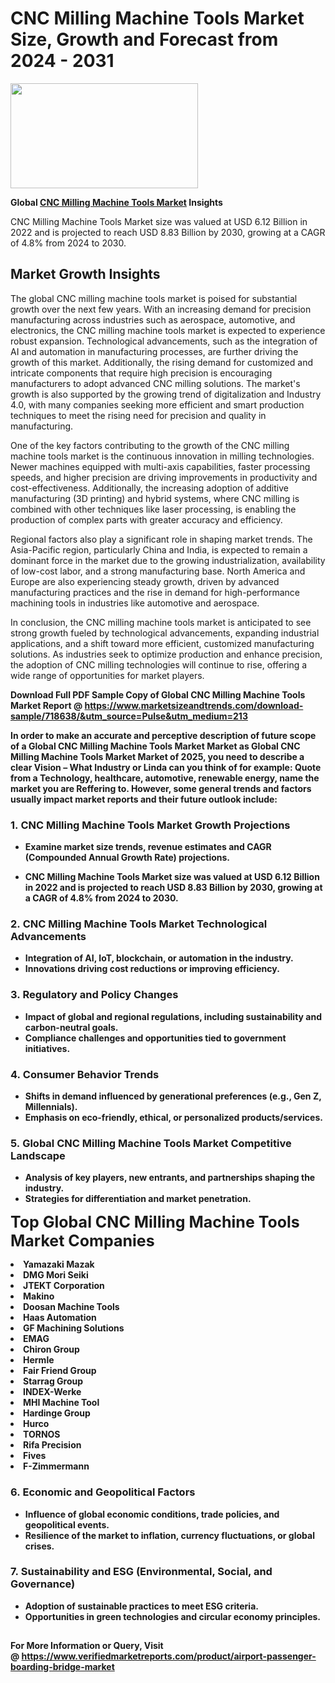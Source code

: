 <H1>CNC Milling Machine Tools Market Size, Growth and Forecast from 2024 - 2031</H1><img class="aligncenter size-medium wp-image-584254" src="https://thirdeyenews.in/wp-content/uploads/2024/09/Global-Market-Research-300x168.jpeg" alt="" width="300" height="168" /><p><strong>Global&nbsp;<a href="https://www.marketsizeandtrends.com/download-sample/718638/&amp;utm_source=Pulse&amp;utm_medium=213">CNC Milling Machine Tools Market</a> Insights</strong></p><p>CNC Milling Machine Tools Market size was valued at USD 6.12 Billion in 2022 and is projected to reach USD 8.83 Billion by 2030, growing at a CAGR of 4.8% from 2024 to 2030.</p><p><h2>Market Growth Insights</h2> <p>The global CNC milling machine tools market is poised for substantial growth over the next few years. With an increasing demand for precision manufacturing across industries such as aerospace, automotive, and electronics, the CNC milling machine tools market is expected to experience robust expansion. Technological advancements, such as the integration of AI and automation in manufacturing processes, are further driving the growth of this market. Additionally, the rising demand for customized and intricate components that require high precision is encouraging manufacturers to adopt advanced CNC milling solutions. The market's growth is also supported by the growing trend of digitalization and Industry 4.0, with many companies seeking more efficient and smart production techniques to meet the rising need for precision and quality in manufacturing.</p> <p><strong></strong></p> <p>One of the key factors contributing to the growth of the CNC milling machine tools market is the continuous innovation in milling technologies. Newer machines equipped with multi-axis capabilities, faster processing speeds, and higher precision are driving improvements in productivity and cost-effectiveness. Additionally, the increasing adoption of additive manufacturing (3D printing) and hybrid systems, where CNC milling is combined with other techniques like laser processing, is enabling the production of complex parts with greater accuracy and efficiency.</p> <p>Regional factors also play a significant role in shaping market trends. The Asia-Pacific region, particularly China and India, is expected to remain a dominant force in the market due to the growing industrialization, availability of low-cost labor, and a strong manufacturing base. North America and Europe are also experiencing steady growth, driven by advanced manufacturing practices and the rise in demand for high-performance machining tools in industries like automotive and aerospace.</p> <p>In conclusion, the CNC milling machine tools market is anticipated to see strong growth fueled by technological advancements, expanding industrial applications, and a shift toward more efficient, customized manufacturing solutions. As industries seek to optimize production and enhance precision, the adoption of CNC milling technologies will continue to rise, offering a wide range of opportunities for market players.</p> <p><strong></p><p><span class=""><strong>Download Full PDF Sample Copy of Global CNC Milling Machine Tools Market Report</strong> @ <a href="https://www.marketsizeandtrends.com/download-sample/718638/&amp;utm_source=Pulse&amp;utm_medium=213" target="_blank">https://www.marketsizeandtrends.com/download-sample/718638/&amp;utm_source=Pulse&amp;utm_medium=213</a></span></p><p>In order to make an accurate and perceptive description of future scope of a Global&nbsp;CNC Milling Machine Tools Market Market as Global&nbsp;CNC Milling Machine Tools Market Market of 2025, you need to describe a clear Vision &ndash; What Industry or Linda can you think of for example: Quote from a Technology, healthcare, automotive, renewable energy, name the market you are Reffering to. However, some general trends and factors usually impact market reports and their future outlook include:</p><h3>1.&nbsp;<strong>CNC Milling Machine Tools Market Growth Projections</strong></h3><ul><li>Examine market size trends, revenue estimates and CAGR (Compounded Annual Growth Rate) projections.</li><li><p>CNC Milling Machine Tools Market size was valued at USD 6.12 Billion in 2022 and is projected to reach USD 8.83 Billion by 2030, growing at a CAGR of 4.8% from 2024 to 2030.</p></li></ul><h3>2.&nbsp;<strong>CNC Milling Machine Tools Market Technological Advancements</strong></h3><ul><li>Integration of AI, IoT, blockchain, or automation in the industry.</li><li>Innovations driving cost reductions or improving efficiency.</li></ul><h3>3.&nbsp;<strong>Regulatory and Policy Changes</strong></h3><ul><li>Impact of global and regional regulations, including sustainability and carbon-neutral goals.</li><li>Compliance challenges and opportunities tied to government initiatives.</li></ul><h3>4.&nbsp;<strong>Consumer Behavior Trends</strong></h3><ul><li>Shifts in demand influenced by generational preferences (e.g., Gen Z, Millennials).</li><li>Emphasis on eco-friendly, ethical, or personalized products/services.</li></ul><h3>5.&nbsp;<strong>Global CNC Milling Machine Tools Market Competitive Landscape</strong></h3><ul><li>Analysis of key players, new entrants, and partnerships shaping the industry.</li><li>Strategies for differentiation and market penetration.</li></ul><p data-pm-slice="1 1 []"><span style="color: inherit; font-family: inherit; font-size: 25px;">Top Global CNC Milling Machine Tools Market Companies</span></p><div class="" data-test-id=""><p><li>Yamazaki Mazak</li><li> DMG Mori Seiki</li><li> JTEKT Corporation</li><li> Makino</li><li> Doosan Machine Tools</li><li> Haas Automation</li><li> GF Machining Solutions</li><li> EMAG</li><li> Chiron Group</li><li> Hermle</li><li> Fair Friend Group</li><li> Starrag Group</li><li> INDEX-Werke</li><li> MHI Machine Tool</li><li> Hardinge Group</li><li> Hurco</li><li> TORNOS</li><li> Rifa Precision</li><li> Fives</li><li> F-Zimmermann</li></p></div><h3>6.&nbsp;<strong>Economic and Geopolitical Factors</strong></h3><ul><li>Influence of global economic conditions, trade policies, and geopolitical events.</li><li>Resilience of the market to inflation, currency fluctuations, or global crises.</li></ul><h3>7.&nbsp;<strong>Sustainability and ESG (Environmental, Social, and Governance)</strong></h3><ul><li>Adoption of sustainable practices to meet ESG criteria.</li><li>Opportunities in green technologies and circular economy principles.</li></ul><h2><strong style="font-size: 14px;">For More Information or Query, Visit @&nbsp;</strong><a style="background-color: #ffffff; font-size: 14px;" href="https://www.marketsizeandtrends.com/report/cnc-milling-machine-tools-market/" target="_blank">https://www.verifiedmarketreports.com/product/airport-passenger-boarding-bridge-market</a></h2>

